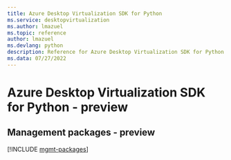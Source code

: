 ```yaml
---
title: Azure Desktop Virtualization SDK for Python
ms.service: desktopvirtualization
ms.author: lmazuel
ms.topic: reference
author: lmazuel
ms.devlang: python
description: Reference for Azure Desktop Virtualization SDK for Python
ms.data: 07/27/2022
---
```

# Azure Desktop Virtualization SDK for Python - preview

## Management packages - preview
[!INCLUDE [mgmt-packages](desktop-virtualization-mgmt-index.md)]
